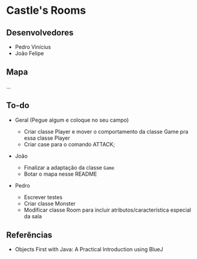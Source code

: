 # Castle's Rooms

## Desenvolvedores

* Pedro Vinícius
* João Felipe

## Mapa

...

## To-do

* Geral (Pegue algum e coloque no seu campo)
  * Criar classe Player e mover o comportamento da classe Game pra essa classe Player
  * Criar case para o comando ATTACK;

* João
  * Finalizar a adaptação da classe `Game`
  * Botar o mapa nesse README

* Pedro
  * Escrever testes
  * Criar classe Monster
  * Modificar classe Room para incluir atributos/característica especial da sala

## Referências
* Objects First with Java: A Practical Introduction using BlueJ
